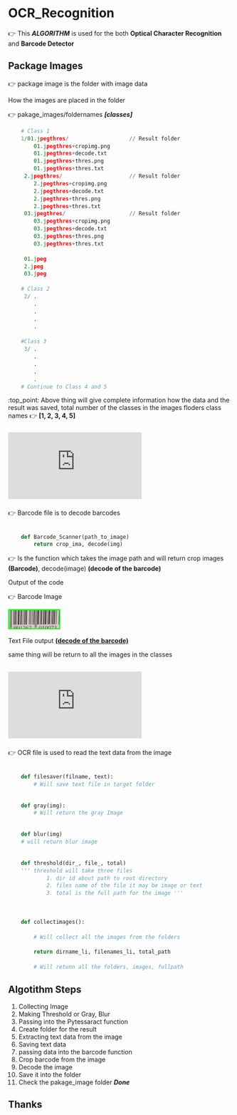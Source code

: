 # OCR_Recognition


:point_right: This ***ALGORITHM*** is used for the both **Optical Character Recognition** and **Barcode Detector**

## Package Images

:point_right: package image is the folder with image data 

How the images are placed in the folder

:point_right: pakage_images/foldernames ***[classes]***

```py
    # Class 1
    1/01.jpegthres/                   // Result folder
        01.jpegthres+cropimg.png
        01.jpegthres+decode.txt
        01.jpegthres+thres.png
        01.jpegthres+thres.txt
     2.jpegthres/                     // Result folder
        2.jpegthres+cropimg.png
        2.jpegthres+decode.txt
        2.jpegthres+thres.png
        2.jpegthres+thres.txt
     03.jpegthres/                    // Result folder
        03.jpegthres+cropimg.png
        03.jpegthres+decode.txt
        03.jpegthres+thres.png
        03.jpegthres+thres.txt

     01.jpeg
     2.jpeg
     03.jpeg

    # Class 2
     2/ .
        .
        .
        .
        .
    
    #Class 3
     3/ .
        .
        .
        .
        .
    # Continue to Class 4 and 5

```

:top_point: Above thing will give complete information how the data and the result was saved, total number of the classes in the images floders class names :point_right: **[1, 2, 3, 4, 5]**


### ![Barcode File](https://github.com/saichandrareddy1/OCR_Recognition/blob/master/Barcode.py)

:point_right: Barcode file is to decode barcodes

```py

    def Barcode_Scanner(path_to_image)
        return crop_ima, decode(img)
```

:point_right: Is the function which takes the image path and will return crop images **(Barcode)**, decode(image) **(decode of the barcode)**

Output of the code 

:point_right: Barcode Image

![BarCode](https://github.com/saichandrareddy1/OCR_Recognition/blob/master/package_images/5/02.jpegthres/02.jpeg%2Bcropimg.png)

Text File output [**(decode of the barcode)**](https://github.com/saichandrareddy1/OCR_Recognition/blob/master/package_images/5/02.jpegthres/02.jpeg%2Bdecode.txt)

same thing will be return to all the images in the classes


## ![OCR_finder file](https://github.com/saichandrareddy1/OCR_Recognition/blob/master/OCR_finder.py)

:point_right: OCR file is used to read the text data from the image

```python 

    def filesaver(filname, text):
        # Will save text file in target folder  

```

```py
    
    def gray(img):
        # Will return the gray Image

```

```py

    def blur(img) 
    # will return blur image

```

```py 

    def threshold(dir_, file_, total)
    ''' threshold will take three files
            1. dir id about path to root directory
            2. files name of the file it may be image or text
            3. total is the full path for the image '''
    
```

```py

    def collectimages():

        # Will collect all the images from the folders

        return dirname_li, filenames_li, total_path

        # Will retunn all the folders, images, fullpath 

```

## Algotithm Steps

1. Collecting Image
2. Making Threshold or Gray, Blur
3. Passing into the Pytessaract function
4. Create folder for the result
5. Extracting text data from the image
6. Saving text data 
7. passing data into the barcode function 
8. Crop barcode from the image
9. Decode the image
10. Save it into the folder
11. Check the pakage_image folder ***Done*** 


## Thanks 